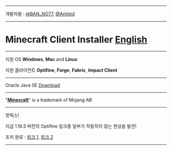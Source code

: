 
___


개발자들 : [@BAN_NO77](https://github.com/BAN-NO77), [@AnVeid](https://github.com/AnVeid)

---

# **Minecraft Client Installer** [English](https://github.com/BAN-NO77/Minecraft-Client-Installer/wiki/English)

---

지원 OS **Windows**, **Mac** and **Linux**

지원 클라이언트 **Optifine**, **Forge**, **Fabric**, **Impact Client**

---

Oracle Java SE [Download](http://www.m-c-i.kro.kr/)

---

"[**Minecraft**](https://www.minecraft.net)" is a trademark of Mojang AB

---

핫픽스! 

지금 1.16.5 버전의 Optifine 링크중 일부가 작동하지 않는 현상을 발견!

조치 완료 : [링크 1](https://github.com/BAN-NO77/Minecraft-Client-Installer/releases/tag/MCI6.1.0), [링크 2](https://github.com/BAN-NO77/Minecraft-Client-Installer/releases/tag/2.1.0)

___
